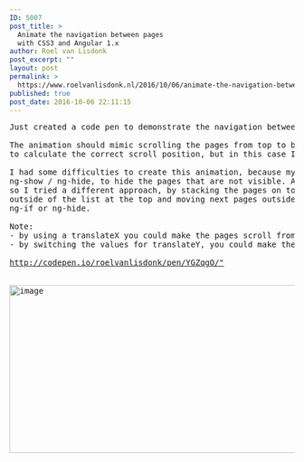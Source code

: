 ```yaml
---
ID: 5007
post_title: >
  Animate the navigation between pages
  with CSS3 and Angular 1.x
author: Roel van Lisdonk
post_excerpt: ""
layout: post
permalink: >
  https://www.roelvanlisdonk.nl/2016/10/06/animate-the-navigation-between-pages-with-css3-and-angular-1-x/
published: true
post_date: 2016-10-06 22:11:15
---
```

<pre>
Just created a code pen to demonstrate the navigation between pages in Angular 1.x by using css3.

The animation should mimic scrolling the pages from top to bottom, now I could have just&#160; used TypeScript,
to calculate the correct scroll position, but in this case I wanted to use pure CSS3.

I had some difficulties to create this animation, because my first reaction was, to try and use ng-if or 
ng-show / ng-hide, to hide the pages that are not visible. After hours of trying, I did not succeed, 
so I tried a different approach, by stacking the pages on top of each other and moving “previous pages” 
outside of the list at the top and moving next pages outside of the list at the bottom, without using 
ng-if or ng-hide.

Note:
- by using a translateX you could make the pages scroll from left to right instead of from bottom to top.
- by switching the values for translateY, you could make the pages scroll from top to bottom.

<a title="http://codepen.io/roelvanlisdonk/pen/YGZqgO/" href="http://codepen.io/roelvanlisdonk/pen/YGZqgO/">http://codepen.io/roelvanlisdonk/pen/YGZqgO/&quot;</a>


<a href="https://www.roelvanlisdonk.nl/wp-content/uploads/2016/10/image-2.png" rel="lightbox"><img title="image" style="display: inline; background-image: none;" border="0" alt="image" src="https://www.roelvanlisdonk.nl/wp-content/uploads/2016/10/image_thumb-2.png" width="611" height="297" /></a>
</pre>